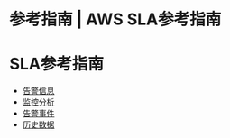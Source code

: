 # 参考指南 | AWS SLA参考指南

# SLA参考指南

  * [告警信息](<alarm_detail.html>)
  * [监控分析](<data_dashboard.html>)
  * [告警事件](<alarm.html>)
  * [历史数据](<history.html>)